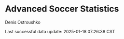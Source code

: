 # Advanced Soccer Statistics
Denis Ostroushko

<!-- gfm -->

Last successful data update: 2025-01-18 07:26:38 CST
